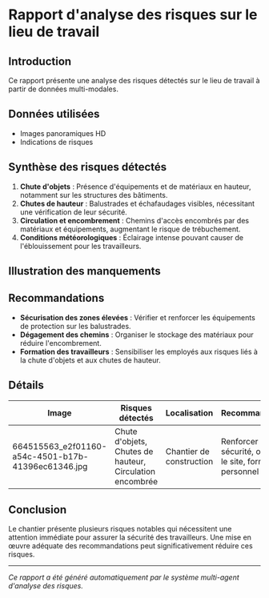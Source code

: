 # Rapport d'analyse des risques sur le lieu de travail

## Introduction
Ce rapport présente une analyse des risques détectés sur le lieu de travail à partir de données multi-modales.

## Données utilisées
- Images panoramiques HD
- Indications de risques

## Synthèse des risques détectés
1. **Chute d'objets** : Présence d'équipements et de matériaux en hauteur, notamment sur les structures des bâtiments.
2. **Chutes de hauteur** : Balustrades et échafaudages visibles, nécessitant une vérification de leur sécurité.
3. **Circulation et encombrement** : Chemins d'accès encombrés par des matériaux et équipements, augmentant le risque de trébuchement.
4. **Conditions météorologiques** : Éclairage intense pouvant causer de l'éblouissement pour les travailleurs.

## Illustration des manquements
<!-- Insertion d'images annotées ou de schémas -->

## Recommandations
- **Sécurisation des zones élevées** : Vérifier et renforcer les équipements de protection sur les balustrades.
- **Dégagement des chemins** : Organiser le stockage des matériaux pour réduire l'encombrement.
- **Formation des travailleurs** : Sensibiliser les employés aux risques liés à la chute d'objets et aux chutes de hauteur.

## Détails
| Image | Risques détectés | Localisation | Recommandations |
|-------|------------------|--------------|-----------------|
| 664515563_e2f01160-a54c-4501-b17b-41396ec61346.jpg | Chute d'objets, Chutes de hauteur, Circulation encombrée | Chantier de construction | Renforcer la sécurité, organiser le site, former le personnel |

## Conclusion
Le chantier présente plusieurs risques notables qui nécessitent une attention immédiate pour assurer la sécurité des travailleurs. Une mise en œuvre adéquate des recommandations peut significativement réduire ces risques.

---
*Ce rapport a été généré automatiquement par le système multi-agent d'analyse des risques.*